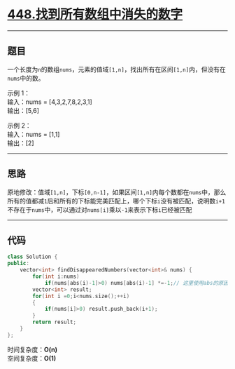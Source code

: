 # [448.找到所有数组中消失的数字](https://leetcode.cn/problems/find-all-numbers-disappeared-in-an-array/)

---

## 题目

一个长度为`n`的数组`nums`，元素的值域`[1,n]`，找出所有在区间`[1,n]`内，但没有在`nums`中的数。

示例 1：  
输入：nums = [4,3,2,7,8,2,3,1]  
输出：[5,6]

示例 2：  
输入：nums = [1,1]  
输出：[2]  

---

## 思路

原地修改：值域`[1,n]`，下标`[0,n-1]`，如果区间`[1,n]`内每个数都在`nums`中，那么所有的值都减`1`后和所有的下标能完美匹配上，哪个下标`i`没有被匹配，说明数`i+1`不存在于`nums`中，可以通过对`nums[i]`乘以`-1`来表示下标`i`已经被匹配

---

## 代码

```C++
class Solution {
public:
    vector<int> findDisappearedNumbers(vector<int>& nums) {
        for(int i:nums)
            if(nums[abs(i)-1]>0) nums[abs(i)-1] *=-1;// 这里使用abs的原因是当前的i可能已经被乘-1了
        vector<int> result;
        for(int i =0;i<nums.size();++i)
        {
            if(nums[i]>0) result.push_back(i+1);
        }
        return result;
    }
};
```

时间复杂度：**O(n)**  
空间复杂度：**O(1)**
